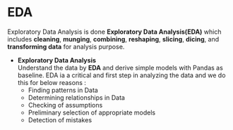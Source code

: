 # EDA
Exploratory Data Analysis is done
__Exploratory Data Analysis(EDA)__ which includes __cleaning__, __munging__, __combining__, __reshaping__, __slicing__, __dicing__, and __transforming data__ for analysis purpose.

* __Exploratory Data Analysis__ <br/>
Understand the data by __EDA__ and derive simple models with Pandas as baseline.
EDA ia a critical and first step in analyzing the data and we do this for below reasons :
    - Finding patterns in Data
    - Determining relationships in Data
    - Checking of assumptions
    - Preliminary selection of appropriate models
    - Detection of mistakes 
